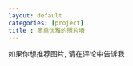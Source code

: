 ```yaml
---
layout: default
categories: [project]
title : 简单优雅的照片墙
---
```

<link href="main.css" rel="stylesheet" type="text/css">


<div class="wrapper">
  <div class="sub-wrapper">
    <div class="scroller">
        <div class="photowall-tips">如果你想推荐图片, 请在评论中告诉我</div>
        <div class="photowall-container">
        </div>
    </div>
  </div>
</div>


<div class="clearfix"></div>
<script type="text/javascript" src="jquery-ui-1.10.2.custom.js"></script>
<script type="text/javascript">
function preventDefault(ev) {
  ev.preventDefault()
}

document.addEventListener('touchmove', preventDefault, false)

function isScroller(el) {

  // 判断元素是否为 scroller
  return el.classList.contains('scroller')
}

document.body.addEventListener('touchmove', function (ev) {
  var target = ev.target

  // 在 scroller 上滑动，阻止事件冒泡，启用浏览器默认行为。
  if (isScroller(target)) {
    ev.stopPropagation()
  }
}, false)


    /* 定义随机left，top和旋转值 */
    $(document).ready(function(){

        
    
        setTimeout(function(){
            $(".ad-page-footer").hide();
        },10);
        var zindex = 2;
        var w =  tk.min($(window).width(), screen.width, screen.availWidth) - 300;
        var h =  tk.min($(window).height(), screen.height, screen.availHeight) - 300;
        
        if(tk.isMobile.any()){
            w =  w + 150;
            h =  h + 150;
        }
        
        function defineRandom(){
            var randomLeft = Math.floor(w*(Math.random())), /* 图片left值 */
            randomTop =  Math.floor(h*Math.random()) , /* 图片top值 */
            randomRotate = 90 - Math.floor(180*Math.random()); /* 图片旋转角度 */
            return {
                left: randomLeft,
                top: randomTop,
                rotate:randomRotate
            }
        }
        
        
        function draggableNote(){
            var touch = {};
            var abs = Math.abs;
            var MIN_STEP = 5;
            function _start($obj){
                 /* 开始拖动图片旋转为0，鼠标样式改变 */
                zindex = zindex + 1;
                $obj.css({"position": "absolute","transform":"rotate(0deg)","cursor": "crosshair","z-index":zindex, "transition":"10ms"});
                
            }
            function _stop($obj){
                /* 停止拖动，旋转为随机的 */
                var _pos = defineRandom();
                zindex = zindex + 1;
                $obj.css({"position": "absolute","transform":"rotate("+_pos.rotate+"deg)","cursor": "pointer", "z-index":zindex, "transition":"500ms"}); 
            }
            
            var $img = $(".photowall-container img");
            $img.draggable({
                containment: $(".photowall-container"),
                zIndex: 2700,
                start: function(){
                    _start($(this));
                },
                stop: function(){
                    _stop($(this));
                }
            });
            function _copy(to, _from){
                to.clientX = _from.clientX;
                to.clientY = _from.clientY;
                to.pageX = _from.pageX;
                to.pageY = _from.pageY;
                to.screenX = _from.screenX;
                to.screenY = _from.screenY;
            }
            $img.on("touchstart", function(event){
                _start($(this));
                var _touch = event.originalEvent.changedTouches[0];
                _copy(touch, _touch);
            });
            
            $img.on("touchmove", function(event){
                 var that = $(this);
                var _touch = event.originalEvent.changedTouches[0];
                var oldtop = parseInt(that.css("top"));
                var oldleft = parseInt(that.css("left"));
                var x = _touch.clientX - touch.clientX;
                var y = _touch.clientY - touch.clientY;
                
                if(abs(x) >= MIN_STEP || abs(y) >= MIN_STEP){
                    that.css("top", (oldtop + y)+ "px");
                    that.css("left", (oldleft + x)+ "px");
                    _copy(touch, _touch);
                }
            });
            
            
            $img.on("touchend", function(){
                _stop($(this));
            });
            
        }
        
        function changeSize(){
            $(".photowall-container img").each(function(i,v){
                var img = $(v);
                if(tk.isMobile.any()){
                    img.css("width","45%");
                }else{
                    img.css("width","15%");
                }
                
            })
        }
        
        function getImageClassIndex(seed){
            return Math.ceil(Math.random()*seed);
        }
        
        function defineSevenDiv($own){
            var _obj = defineRandom();
            $own.css({"transform":"rotate("+_obj.rotate+"deg)"}); /* 设置随机旋转值 */
            $own.css({"position": "absolute"}); /* 设置相对位置 */
            $own.animate({left: _obj.left+"px",top: _obj.top+"px"}); /* 随机排布 */
            $own._obj = _obj;
        }
        
        
        function addTag(img){
            var className = "img-" + (getImageClassIndex(6) + 1);
            $(".photowall-container").append("<img class=\"photowall-img "+className+"\" src=\""+img.url+"\">");
            defineSevenDiv($(".photowall-container").find("img:last"));
        }
        
        $.get("/data/photowall_data.json",function(d){
            var c = {}, key, name;
            for(var i in d){
                key = getImageClassIndex(d.length*3);
                name = "_" + key;
                while(name in c){
                    key = getImageClassIndex(d.length*3);
                    name = "_" + key;
                }
                c["_" + key] = key;
            }
            
            for(var i in c){
                var key = c[i];
                if(key < d.length){
                     addTag(d[key]);
                }
               
            }
            
            
            /* 拖动祝福卡片 */
            draggableNote();
            changeSize();
        },"json");
        
    });
</script>
